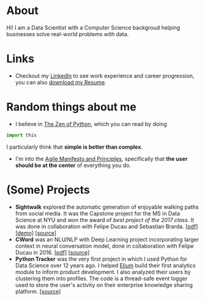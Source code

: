 # About
Hi! I am a Data Scientist with a Computer Science backgroud helping businesses solve real-world problems with data.

# Links
- Checkout my [LinkedIn](https://www.linkedin.com/in/mevillalobos/) to see work experience and career progression, you can also [download my Resume](https://github.com/mevillalo/mevillalo.github.io/raw/main/%5BData%20Scientist%5D%202022%20MaElena%20Villalobos%20Ponte.pdf).

# Random things about me
- I believe in [The Zen of Python](https://peps.python.org/pep-0020/#the-zen-of-python), which you can read by doing
```python
import this
```
I  particularly think that **simple is better than complex**.
- I'm into the [Agile Manifesto and Principles](https://agilemanifesto.org/principles.html), specifically that **the user should be at the center** of everything you do.

# (Some) Projects
- **Sightwalk** explored the automatic generation of enjoyable walking paths from social media. It was the Capstone project for the MS in Data Science at NYU and won the award of _best project of the 2017 class_. It was done in collaboration with Felipe Ducau and Sebastian Brarda. [[pdf]](https://github.com/mevillalo/sightwalk_capstone_nyu/blob/master/SightWalk_Final_Report.pdf) [[demo]](http://www.youtube.com/watch?v=GAvCeND9iRI) [[source]](https://github.com/mevillalo/sightwalk_capstone_nyu)
- **CWord** was an NLU/NLP with Deep Learning project incorporating larger context in neural conversation model, done in collaboration with Felipe Ducau in 2016. [[pdf]](https://github.com/mevillalo/nlu_course_nyu/blob/master/CWord_fnd212_mvp291.pdf) [[source]](https://github.com/mevillalo/nlu_course_nyu)
- **Python Tracker** was the very first project in which I used Python for Data Science over 12 years ago. I helped [Elium](https://elium.com/) build their first analytics module to inform product development. I also analyzed their users by clustering them into profiles. The code is a thread-safe event logger used to store  the user's activity on their enterprise knowledge sharing platform.  [[source]](https://github.com/fducau/sightwalk)
